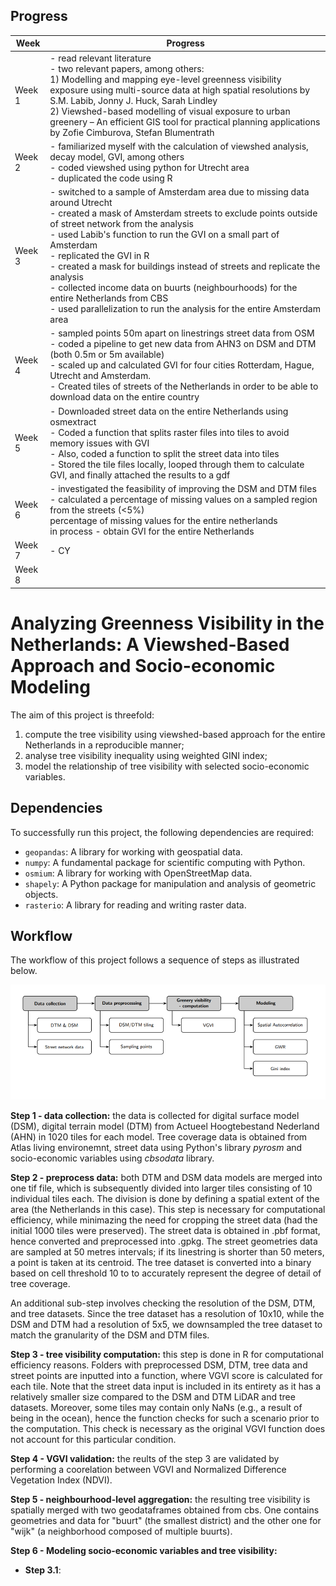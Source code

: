 ## Progress

| Week | Progress                                                                                                                                                                                                                                                                                                                                                                                                                                                                                                                                                       |
| ---- |----------------------------------------------------------------------------------------------------------------------------------------------------------------------------------------------------------------------------------------------------------------------------------------------------------------------------------------------------------------------------------------------------------------------------------------------------------------------------------------------------------------------------------------------------------------|
| Week 1 | - read relevant literature <br> - two relevant papers, among others: <br> 1) Modelling and mapping eye-level greenness visibility exposure using multi-source data at high spatial resolutions by S.M. Labib, Jonny J. Huck, Sarah Lindley <br> 2) Viewshed-based modelling of visual exposure to urban greenery – An efficient GIS tool for practical planning applications by Zofie Cimburova, Stefan Blumentrath                                                                                                                                            |
| Week 2 | - familiarized myself with the calculation of viewshed analysis, decay model, GVI, among others <br> - coded viewshed using python for Utrecht area <br> - duplicated the code using R                                                                                                                                                                                                                                                                                                                                                                         |
| Week 3 | - switched to a sample of Amsterdam area due to missing data around Utrecht <br> - created a mask of Amsterdam streets to exclude points outside of street network from the analysis <br> - used Labib's function to run the GVI on a small part of Amsterdam <br> - replicated the GVI in R <br> - created a mask for buildings instead of streets and replicate the analysis <br> - collected income data on buurts (neighbourhoods) for the entire Netherlands from CBS <br> - used parallelization to run the analysis for the entire Amsterdam area  <br> 
| Week 4 | - sampled  points 50m apart on linestrings street data from OSM <br>  - coded a pipeline to get new data from AHN3 on DSM and DTM (both 0.5m or 5m available) <br> - scaled up and calculated GVI for four cities Rotterdam, Hague, Utrecht and Amsterdam. <br> - Created tiles of streets of the Netherlands in order to be able to download data on the entire country <br>                                                                                                                                                                                  
| Week 5 | - Downloaded street data on the entire Netherlands using osmextract<br> - Coded a function that splits raster files into tiles to avoid memory issues with GVI <br> - Also, coded a function to split the street data into tiles <br> - Stored the tile files locally, looped through them to calculate GVI, and finally attached the results to a gdf <br>                                                                                                                                                                                                    
| Week 6 | - investigated the feasibility of improving the DSM and DTM files <br> - calculated a percentage of missing values on a sampled region from the streets (<5%) <br> percentage of missing values for the entire netherlands <br> in process - obtain GVI for the entire Netherlands                                                                                                                                                                                                                                                                             
| Week 7 | - CY                                                                                                                                                                                                                                                                                                                                                                                                                                                                                                                                                           |
| Week 8 |                                                                                                                                                                                                                                                                                                                                                                                                                                                                                                                                                                |


# Analyzing Greenness Visibility in the Netherlands: A Viewshed-Based Approach and Socio-economic Modeling

The aim of this project is threefold: 
1) compute the tree visibility using viewshed-based approach for the entire Netherlands in a reproducible manner; 
2) analyse tree visibility inequality using weighted GINI index; 
3) model the relationship of tree visibility with selected socio-economic variables. 


## Dependencies

To successfully run this project, the following dependencies are required:

- `geopandas`: A library for working with geospatial data.
- `numpy`: A fundamental package for scientific computing with Python.
- `osmium`: A library for working with OpenStreetMap data.
- `shapely`: A Python package for manipulation and analysis of geometric objects.
- `rasterio`: A library for reading and writing raster data.

## Workflow
The workflow of this project follows a sequence of steps as illustrated below. 

![img_7.png](img_7.png)

**Step 1 - data collection:** the data is collected for digital surface model (DSM), 
digital terrain model (DTM) from Actueel Hoogtebestand Nederland (AHN) in 1020 tiles
for each model. Tree coverage data is obtained from Atlas living environemnt, street data using
Python's library _pyrosm_ and socio-economic variables using _cbsodata_ library.

**Step 2 - preprocess data:** both DTM and DSM data models are merged into one tif file, 
which is subsequently divided into larger tiles consisting of 10 individual tiles each. The division 
is done by defining a spatial extent of the area (the Netherlands in this case). This step 
is necessary for computational efficiency, while minimazing the need for cropping
the street data (had the initial 1000 tiles were preserved). The street data is obtained 
in .pbf format, hence converted and preprocessed into .gpkg. The street geometries data are 
sampled at 50 metres intervals; if its linestring is shorter than 50 meters, a point is taken 
at its centroid. The tree dataset is converted into a binary based on cell threshold 10 to 
to accurately represent the degree of detail of tree coverage. 

An additional sub-step involves checking the resolution of the DSM, DTM, and 
tree datasets. Since the tree dataset has a resolution of 10x10, while the DSM and DTM had a 
resolution of 5x5, we downsampled the tree dataset to match the granularity of the DSM 
and DTM files.

**Step 3 - tree visibility computation:** this step is done in R for computational 
efficiency reasons. Folders with preprocessed DSM, DTM, tree data and street points
are inputted into a function, where VGVI score is calculated for each tile. 
Note that the street data input is included in its entirety as it has a relatively 
smaller size compared to the DSM and DTM LiDAR and tree datasets. Moreover, some tiles 
may contain only NaNs (e.g., a result of being in the ocean), hence the function checks 
for such a scenario prior to the computation. This check is necessary as the original VGVI
function does not account for this particular condition.

**Step 4 - VGVI validation:** the reults of the step 3 are validated by performing a 
coorelation between VGVI and Normalized Difference Vegetation Index (NDVI). 

**Step 5 - neighbourhood-level aggregation:** the resulting tree visibility is spatially merged
with two geodataframes obtained from cbs. One contains geometries and data for "buurt" 
(the smallest district) and the other one for "wijk" (a neighborhood composed of multiple buurts). 

**Step 6 - Modeling socio-economic variables and tree visibility:**
- **Step 3.1**: 
